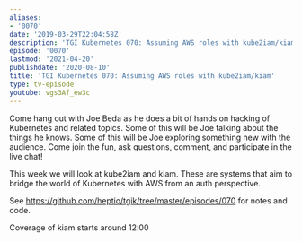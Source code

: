 ```yaml
---
aliases:
- '0070'
date: '2019-03-29T22:04:58Z'
description: 'TGI Kubernetes 070: Assuming AWS roles with kube2iam/kiam'
episode: '0070'
lastmod: '2021-04-20'
publishdate: '2020-08-10'
title: 'TGI Kubernetes 070: Assuming AWS roles with kube2iam/kiam'
type: tv-episode
youtube: vgs3Af_ew3c
---
```


Come hang out with Joe Beda as he does a bit of hands on hacking of Kubernetes and related topics. Some of this will be Joe talking about the things he knows. Some of this will be Joe exploring something new with the audience. Come join the fun, ask questions, comment, and participate in the live chat!

This week we will look at kube2iam and kiam. These are systems that aim to bridge the world of Kubernetes with AWS from an auth perspective.
 
See https://github.com/heptio/tgik/tree/master/episodes/070 for notes and code.

Coverage of kiam starts around 12:00